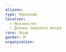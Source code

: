 ```yaml
---
aliases: 
type: Персонаж
location:
  - Неизвестно
  - Долина ледяного ветра
race: Эльф
gender: М
organisation:
---
```

